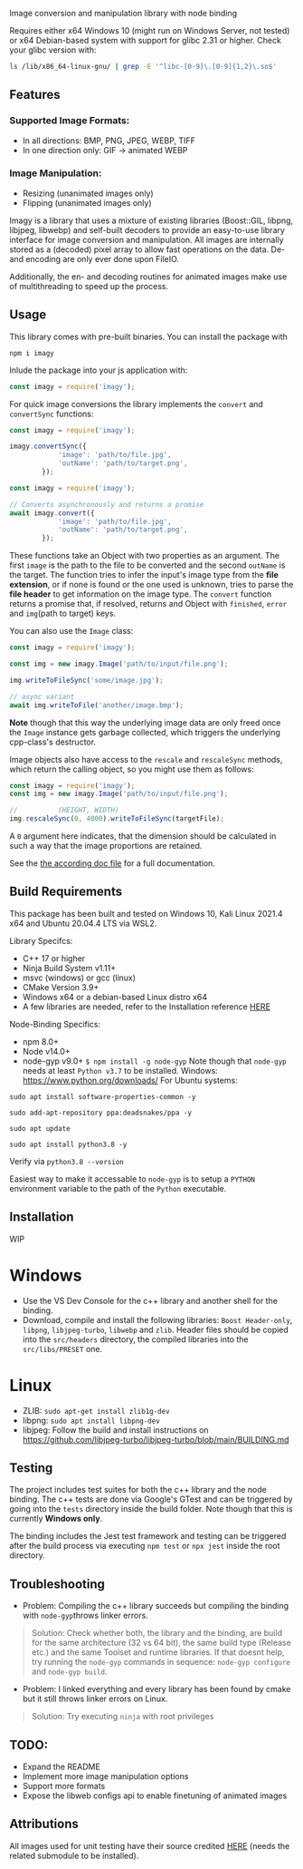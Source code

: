 Image conversion and manipulation library with node binding

Requires either x64 Windows 10 (might run on Windows Server, not tested) or x64 Debian-based system with support for glibc 2.31 or higher.
Check your glibc version with:
```bash
ls /lib/x86_64-linux-gnu/ | grep -E '^libc-[0-9]\.[0-9]{1,2}\.so$'
```

## Features
### Supported Image Formats:
- In all directions: BMP, PNG, JPEG, WEBP, TIFF
- In one direction only: GIF -> animated WEBP
### Image Manipulation:
- Resizing (unanimated images only)
- Flipping (unanimated images only)

Imagy is a library that uses a mixture of existing libraries (Boost::GIL, libpng, libjpeg, libwebp) and self-built decoders to provide
an easy-to-use library interface for image conversion and manipulation. All images are internally
stored as a (decoded) pixel array to allow fast operations on the data. De- and encoding are only
ever done upon FileIO.

Additionally, the en- and decoding routines for animated images make use of multithreading to
speed up the process.

## Usage
This library comes with pre-built binaries. You can install the package with
```
npm i imagy
```

Inlude the package into your js application with:
```js
const imagy = require('imagy');
```

For quick image conversions the library implements the `convert` and `convertSync` functions:
```js
const imagy = require('imagy');

imagy.convertSync({
            'image': 'path/to/file.jpg',
            'outName': 'path/to/target.png',
        });
```
```js
const imagy = require('imagy');

// Converts asynchronously and returns a promise
await imagy.convert({
            'image': 'path/to/file.jpg',
            'outName': 'path/to/target.png',
        });
```
These functions take an Object with two properties as an argument. The first `image` is the path to the file to be converted
and the second `outName` is the target. The function tries to infer the input's image type from the **file extension**,
or if none is found or the one used is unknown, tries to parse the **file header** to get information on the image type. 
The `convert` function returns a promise that, if resolved, returns
and Object with `finished`, `error` and `img`(path to target) keys.

You can also use the `Image` class:
```js
const imagy = require('imagy');

const img = new imagy.Image('path/to/input/file.png');

img.writeToFileSync('some/image.jpg');

// async variant
await img.writeToFile('another/image.bmp');
```
**Note** though that this way the underlying image data are only freed once the `Image` instance
gets garbage collected, which triggers the underlying cpp-class's destructor.

Image objects also have access to the `rescale` and `rescaleSync` methods, which return the 
calling object, so you might use them as follows:
```js
const imagy = require('imagy');
const img = new imagy.Image('path/to/input/file.png');

//          (HEIGHT, WIDTH)
img.rescaleSync(0, 4000).writeToFileSync(targetFile);
```
A `0` argument here indicates, that the dimension should be calculated in such a way that the image
proportions are retained.

See the [the according doc file](docs/BINDING.md) for a full documentation.

## Build Requirements
This package has been built and tested on Windows 10, Kali Linux 2021.4 x64
and Ubuntu 20.04.4 LTS via WSL2.

Library Specifcs:
- C++ 17 or higher
- Ninja Build System v1.11+
- msvc (windows) or gcc (linux)
- CMake Version 3.9+
- Windows x64 or a debian-based Linux distro x64
- A few libraries are needed, refer to the Installation reference [HERE](#installation)

Node-Binding Specifics:
- npm 8.0+
- Node v14.0+
- node-gyp v9.0+
`$ npm install -g node-gyp`
Note though that `node-gyp` needs at least `Python v3.7` to be installed.
Windows: https://www.python.org/downloads/
For Ubuntu systems:

`sudo apt install software-properties-common -y`

`sudo add-apt-repository ppa:deadsnakes/ppa -y`

`sudo apt update`

`sudo apt install python3.8 -y`

Verify via `python3.8 --version`

Easiest way to make it accessable to `node-gyp` is to setup a `PYTHON` environment variable to the path of the `Python` executable.

## Installation
WIP
# Windows
- Use the VS Dev Console for the c++ library and another shell for the binding.
- Download, compile and install the following libraries: `Boost Header-only`,
`libpng`, `libjpeg-turbo`, `libwebp` and `zlib`. Header files should be copied into the
`src/headers` directory, the compiled libraries into the `src/libs/PRESET` one.

# Linux
- ZLIB: `sudo apt-get install zlib1g-dev`
- libpng: `sudo apt install libpng-dev`
- libjpeg: Follow the build and install instructions on https://github.com/libjpeg-turbo/libjpeg-turbo/blob/main/BUILDING.md

## Testing
The project includes test suites for both the c++ library and the node binding. The c++ tests are 
done via Google's GTest and can be triggered by going into the `tests` directory inside the build folder.
Note though that this is currently **Windows only**.

The binding includes the Jest test framework and testing can be triggered after the build process via
executing `npm test` or `npx jest` inside the root directory.

## Troubleshooting
- Problem: Compiling the c++ library succeeds but compiling the binding with `node-gyp`throws linker errors. 
> Solution: Check whether both, the library and the binding, are build for the same architecture (32 vs 64 bit), the same build type  (Release etc.) and the same Toolset and runtime libraries.
If that doesnt help, try running the `node-gyp` commands in sequence: `node-gyp configure` and `node-gyp build`.
- Problem: I linked everything and every library has been found by cmake but it still throws linker errors on Linux.
> Solution: Try executing `ninja` with root privileges

## TODO:
- Expand the README
- Implement more image manipulation options
- Support more formats
- Expose the libweb configs api to enable finetuning of animated images

## Attributions
All images used for unit testing have their source credited [HERE](tests/media/ATTRIBUTIONS.md)
(needs the related submodule to be installed).
